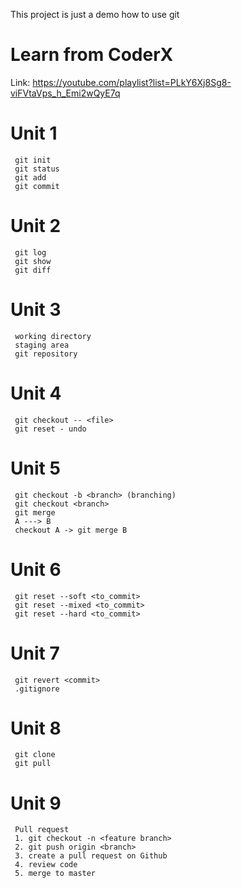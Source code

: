 This project is just a demo how to use git

# Learn from CoderX
Link: https://youtube.com/playlist?list=PLkY6Xj8Sg8-viFVtaVps_h_Emi2wQyE7q


# Unit 1
```
 git init
 git status
 git add
 git commit

```

# Unit 2
```
 git log
 git show
 git diff

```

# Unit 3
```
 working directory
 staging area
 git repository

```

# Unit 4
```
 git checkout -- <file>
 git reset - undo 

```

# Unit 5
```
 git checkout -b <branch> (branching)
 git checkout <branch>
 git merge
 A ---> B
 checkout A -> git merge B

```

# Unit 6
```
 git reset --soft <to_commit>
 git reset --mixed <to_commit>
 git reset --hard <to_commit>

```

# Unit 7
```
 git revert <commit>
 .gitignore

```

# Unit 8
```
 git clone
 git pull

```

# Unit 9
```
 Pull request
 1. git checkout -n <feature branch>
 2. git push origin <branch>
 3. create a pull request on Github
 4. review code
 5. merge to master
```
